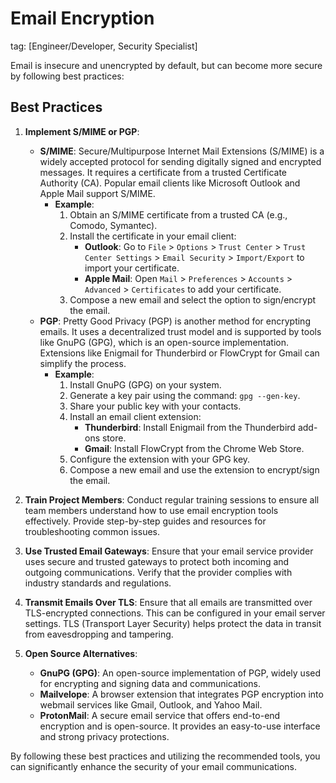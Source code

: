 # Email Encryption
tag: [Engineer/Developer, Security Specialist]

Email is insecure and unencrypted by default, but can become more secure by following best practices:

## Best Practices

1. **Implement S/MIME or PGP**: 
   - **S/MIME**: Secure/Multipurpose Internet Mail Extensions (S/MIME) is a widely accepted protocol for sending digitally signed and encrypted messages. It requires a certificate from a trusted Certificate Authority (CA). Popular email clients like Microsoft Outlook and Apple Mail support S/MIME.
     - **Example**:
       1. Obtain an S/MIME certificate from a trusted CA (e.g., Comodo, Symantec).
       2. Install the certificate in your email client:
          - **Outlook**: Go to `File` > `Options` > `Trust Center` > `Trust Center Settings` > `Email Security` > `Import/Export` to import your certificate.
          - **Apple Mail**: Open `Mail` > `Preferences` > `Accounts` > `Advanced` > `Certificates` to add your certificate.
       3. Compose a new email and select the option to sign/encrypt the email.
   - **PGP**: Pretty Good Privacy (PGP) is another method for encrypting emails. It uses a decentralized trust model and is supported by tools like GnuPG (GPG), which is an open-source implementation. Extensions like Enigmail for Thunderbird or FlowCrypt for Gmail can simplify the process.
     - **Example**:
       1. Install GnuPG (GPG) on your system.
       2. Generate a key pair using the command: `gpg --gen-key`.
       3. Share your public key with your contacts.
       4. Install an email client extension:
          - **Thunderbird**: Install Enigmail from the Thunderbird add-ons store.
          - **Gmail**: Install FlowCrypt from the Chrome Web Store.
       5. Configure the extension with your GPG key.
       6. Compose a new email and use the extension to encrypt/sign the email.

2. **Train Project Members**: Conduct regular training sessions to ensure all team members understand how to use email encryption tools effectively. Provide step-by-step guides and resources for troubleshooting common issues.

3. **Use Trusted Email Gateways**: Ensure that your email service provider uses secure and trusted gateways to protect both incoming and outgoing communications. Verify that the provider complies with industry standards and regulations.

4. **Transmit Emails Over TLS**: Ensure that all emails are transmitted over TLS-encrypted connections. This can be configured in your email server settings. TLS (Transport Layer Security) helps protect the data in transit from eavesdropping and tampering.

5. **Open Source Alternatives**:
   - **GnuPG (GPG)**: An open-source implementation of PGP, widely used for encrypting and signing data and communications.
   - **Mailvelope**: A browser extension that integrates PGP encryption into webmail services like Gmail, Outlook, and Yahoo Mail.
   - **ProtonMail**: A secure email service that offers end-to-end encryption and is open-source. It provides an easy-to-use interface and strong privacy protections.

By following these best practices and utilizing the recommended tools, you can significantly enhance the security of your email communications.
